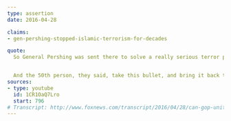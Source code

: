 ```yaml
---
type: assertion
date: 2016-04-28

claims:
- gen-pershing-stopped-islamic-terrorism-for-decades

quote:
  So General Pershing was sent there to solve a really serious terror problem.  They caught 50 radical Islamic terrorists.  They caught them.  They took the 50, they lined them up.  They took a pig and then they took a second pig.  And they cut the pig open.  And they took the bullets from the rifles, and they dumped the bullets into the pigs, and they swashed it around.  And then they took the bullets and shot 49 of the 50 people.


  And the 50th person, they said, take this bullet, and bring it back to all of the people causing the problem and tell them what happened tonight.  He took the bullet.  He brought it back, that 50th person.  And for 42 years, they didn't have a problem with radical Islamic terrorism, folks, OK?  Believe me.
sources:
- type: youtube
  id: 1CR1OaQ7Lro
  start: 796
# Transcript: http://www.foxnews.com/transcript/2016/04/28/can-gop-unite-behind-any-candidate.html
---
```

